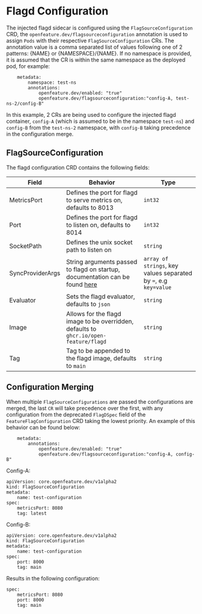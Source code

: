 # Flagd Configuration

The injected flagd sidecar is configured using the `FlagSourceConfiguration` CRD, the `openfeature.dev/flagsourceconfiguration` annotation is used to assign `Pods` with their respective `FlagSourceConfiguration` CRs. The annotation value is a comma separated list of values following one of 2 patterns: {NAME} or {NAMESPACE}/{NAME}. If no namespace is provided, it is assumed that the CR is within the same namespace as the deployed pod, for example:
```
    metadata:
        namespace: test-ns
        annotations:
            openfeature.dev/enabled: "true"
            openfeature.dev/flagsourceconfiguration:"config-A, test-ns-2/config-B"
```
In this example, 2 CRs are being used to configure the injected flagd container, `config-A` (which is assumed to be in the namespace `test-ns`) and `config-B` from the `test-ns-2` namespace, with `config-B` taking precedence in the configuration merge.

## FlagSourceConfiguration

The flagd configuration CRD contains the following fields:

| Field      | Behavior | Type | 
| ----------- | ----------- | ----------- |
| MetricsPort      | Defines the port for flagd to serve metrics on, defaults to 8013       | `int32`       |
| Port   | Defines the port for flagd to listen on, defaults to 8014        | `int32`        |
| SocketPath   | Defines the unix socket path to listen on        | `string`       |
| SyncProviderArgs   | String arguments passed to flagd on startup, documentation can be found [here](https://github.com/open-feature/flagd/blob/main/docs/configuration/configuration.md)        | `array of strings`, key values separated by `=`, e.g `key=value`       |
| Evaluator   | Sets the flagd evaluator, defaults to `json`        | `string`       |
| Image   | Allows for the flagd image to be overridden, defaults to `ghcr.io/open-feature/flagd`        | `string`       |
| Tag   |  Tag to be appended to the flagd image, defaults to `main`        | `string`       |

## Configuration Merging

When multiple `FlagSourceConfigurations` are passed the configurations are merged, the last `CR` will take precedence over the first, with any configuration from the deprecated `FlagDSpec` field of the `FeatureFlagConfiguration` CRD taking the lowest priority. 
An example of this behavior can be found below:
```
    metadata:
        annotations:
            openfeature.dev/enabled: "true"
            openfeature.dev/flagsourceconfiguration:"config-A, config-B"
```
Config-A:
```
apiVersion: core.openfeature.dev/v1alpha2
kind: FlagSourceConfiguration
metadata:
    name: test-configuration
spec:
    metricsPort: 8080
    tag: latest
```
Config-B:
```
apiVersion: core.openfeature.dev/v1alpha2
kind: FlagSourceConfiguration
metadata:
    name: test-configuration
spec:
    port: 8000
    tag: main
```
Results in the following configuration:
```
spec:
    metricsPort: 8080
    port: 8000
    tag: main
```